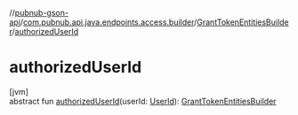 //[pubnub-gson-api](../../../index.md)/[com.pubnub.api.java.endpoints.access.builder](../index.md)/[GrantTokenEntitiesBuilder](index.md)/[authorizedUserId](authorized-user-id.md)

# authorizedUserId

[jvm]\
abstract fun [authorizedUserId](authorized-user-id.md)(userId: [UserId](../../../../../pubnub-kotlin/pubnub-kotlin-api/pubnub-kotlin-api/com.pubnub.api/-user-id/index.md)): [GrantTokenEntitiesBuilder](index.md)

